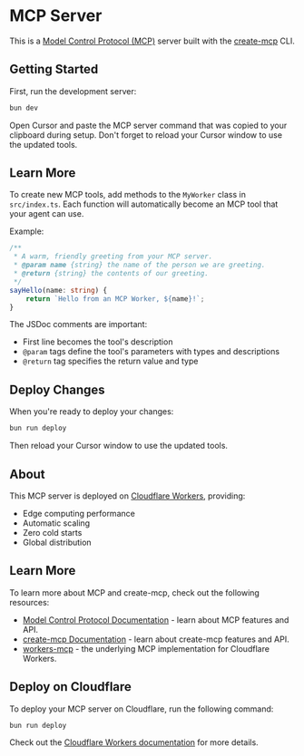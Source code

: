 # MCP Server

This is a [Model Control Protocol (MCP)](https://modelcontextprotocol.io) server built with the [create-mcp](https://github.com/zueai/create-mcp) CLI.

## Getting Started

First, run the development server:

```bash
bun dev
```

Open Cursor and paste the MCP server command that was copied to your clipboard during setup. Don't forget to reload your Cursor window to use the updated tools.

## Learn More

To create new MCP tools, add methods to the `MyWorker` class in `src/index.ts`. Each function will automatically become an MCP tool that your agent can use.

Example:

```typescript
/**
 * A warm, friendly greeting from your MCP server.
 * @param name {string} the name of the person we are greeting.
 * @return {string} the contents of our greeting.
 */
sayHello(name: string) {
    return `Hello from an MCP Worker, ${name}!`;
}
```

The JSDoc comments are important:

- First line becomes the tool's description
- `@param` tags define the tool's parameters with types and descriptions
- `@return` tag specifies the return value and type

## Deploy Changes

When you're ready to deploy your changes:

```bash
bun run deploy
```

Then reload your Cursor window to use the updated tools.

## About

This MCP server is deployed on [Cloudflare Workers](https://workers.cloudflare.com), providing:

- Edge computing performance
- Automatic scaling
- Zero cold starts
- Global distribution

## Learn More

To learn more about MCP and create-mcp, check out the following resources:

- [Model Control Protocol Documentation](https://modelcontextprotocol.io) - learn about MCP features and API.
- [create-mcp Documentation](https://github.com/zueai/create-mcp) - learn about create-mcp features and API.
- [workers-mcp](https://github.com/zueai/workers-mcp) - the underlying MCP implementation for Cloudflare Workers.

## Deploy on Cloudflare

To deploy your MCP server on Cloudflare, run the following command:

```bash
bun run deploy
```

Check out the [Cloudflare Workers documentation](https://developers.cloudflare.com/workers/) for more details.
